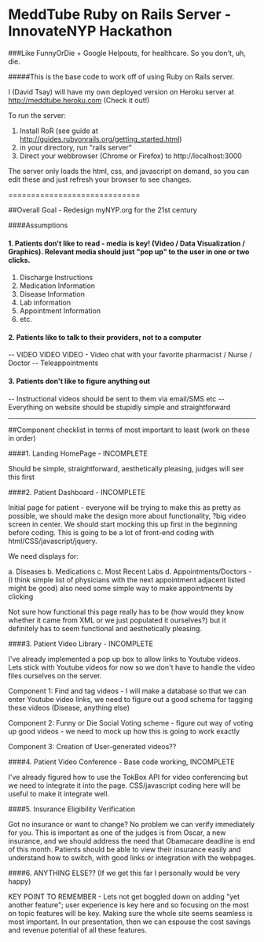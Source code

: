 MeddTube Ruby on Rails Server - InnovateNYP Hackathon
========

###Like FunnyOrDie + Google Helpouts, for healthcare. So you don't, uh, die.



#####This is the base code to work off of using Ruby on Rails server.  

I (David Tsay) will have my own deployed version on Heroku server at http://meddtube.heroku.com (Check it out!)

To run the server:

1. Install RoR (see guide at http://guides.rubyonrails.org/getting_started.html)
2. in your directory, run "rails server"
3. Direct your webbrowser (Chrome or Firefox) to http://localhost:3000

The server only loads the html, css, and javascript on demand, so you can edit these and just refresh your browser to see changes.

=============================

##Overall Goal - Redesign myNYP.org for the 21st century

####Assumptions 

####  1. Patients don't like to read - media is key! (Video / Data Visualization / Graphics).  Relevant media should just "pop up" to the user in one or two clicks.

1. Discharge Instructions
2. Medication Information
3. Disease Information
4. Lab information
5. Appointment Information
6. etc.

#### 2. Patients like to talk to their providers, not to a computer

-- VIDEO VIDEO VIDEO - Video chat with your favorite pharmacist / Nurse / Doctor
-- Teleappointments

#### 3. Patients don't like to figure anything out

-- Instructional videos should be sent to them via email/SMS etc
-- Everything on website should be stupidly simple and straightforward

--------------



##Component checklist in terms of most important to least (work on these in order)

####1. Landing HomePage - INCOMPLETE	

Should be simple, straightforward, aesthetically pleasing, judges will see this first

####2. Patient Dashboard - INCOMPLETE

Initial page for patient - everyone will be trying to make this as pretty as possible, we should make the design more about functionality, ?big video screen in center.  We should start mocking this up first in the beginning before coding.  This is going to be a lot of front-end coding with html/CSS/javascript/jquery.  

We need displays for:

a. Diseases
b. Medications
c. Most Recent Labs
d. Appointments/Doctors - (I think simple list of physicians with the next appointment adjacent listed might be good) also need some simple way to make appointments by clicking

Not sure how functional this page really has to be (how would they know whether it came from XML or we just populated it ourselves?) but it definitely has to seem functional and aesthetically pleasing.

####3. Patient Video Library - INCOMPLETE

I've already implemented a pop up box to allow links to Youtube videos.  Lets stick with Youtube videos for now so we don't have to handle the video files ourselves on the server.

Component 1: Find and tag videos - I will make a database so that we can enter Youtube video links, we need to figure out a good schema for tagging these videos (Disease, anything else)

Component 2: Funny or Die Social Voting scheme - figure out way of voting up good videos - we need to mock up how this is going to work exactly

Component 3: Creation of User-generated videos??

####4. Patient Video Conference - Base code working, INCOMPLETE

I've already figured how to use the TokBox API for video conferencing but we need to integrate it into the page.  CSS/javascript coding here will be useful to make it integrate well.

####5. Insurance Eligibility Verification

Got no insurance or want to change? No problem we can verify immediately for you.  This is important as one of the judges is from Oscar, a new insurance, and we should address the need that Obamacare deadline is end of this month.  Patients should be able to view their insurance easily and understand how to switch, with good links or integration with the webpages.

####6. ANYTHING ELSE?? (If we get this far I personally would be very happy)

KEY POINT TO REMEMBER - Lets not get boggled down on adding "yet another feature"; user experience is key here and so focusing on the most on topic features will be key.  Making sure the whole site seems seamless is most important.  In our presentation, then we can espouse the cost savings and revenue potential of all these features.


